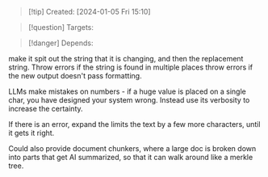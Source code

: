 
>[!tip] Created: [2024-01-05 Fri 15:10]

>[!question] Targets: 

>[!danger] Depends: 

make it spit out the string that it is changing, and then the replacement string.
Throw errors if the string is found in multiple places
throw errors if the new output doesn't pass formatting.

LLMs make mistakes on numbers - if a huge value is placed on a single char, you have designed your system wrong.  Instead use its verbosity to increase the certainty.

If there is an error, expand the limits the text by a few more characters, until it gets it right.

Could also provide document chunkers, where a large doc is broken down into parts that get AI summarized, so that it can walk around like a merkle tree.